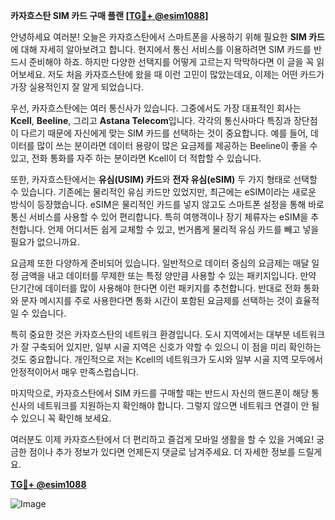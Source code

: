 **카자흐스탄 SIM 카드 구매 플랜 [[TG💪+ @esim1088](https://t.me/s/esim1088)]**

안녕하세요 여러분! 오늘은 카자흐스탄에서 스마트폰을 사용하기 위해 필요한 **SIM 카드**에 대해 자세히 알아보려고 합니다. 현지에서 통신 서비스를 이용하려면 SIM 카드를 반드시 준비해야 하죠. 하지만 다양한 선택지를 어떻게 고르는지 막막하다면 이 글을 꼭 읽어보세요. 저도 처음 카자흐스탄에 왔을 때 이런 고민이 많았는데요, 이제는 어떤 카드가 가장 실용적인지 잘 알게 되었습니다.

우선, 카자흐스탄에는 여러 통신사가 있습니다. 그중에서도 가장 대표적인 회사는 **Kcell**, **Beeline**, 그리고 **Astana Telecom**입니다. 각각의 통신사마다 특징과 장단점이 다르기 때문에 자신에게 맞는 SIM 카드를 선택하는 것이 중요합니다. 예를 들어, 데이터를 많이 쓰는 분이라면 데이터 용량이 많은 요금제를 제공하는 Beeline이 좋을 수 있고, 전화 통화를 자주 하는 분이라면 Kcell이 더 적합할 수 있습니다.

또한, 카자흐스탄에서는 **유심(USIM) 카드**와 **전자 유심(eSIM)** 두 가지 형태로 선택할 수 있습니다. 기존에는 물리적인 유심 카드만 있었지만, 최근에는 eSIM이라는 새로운 방식이 등장했습니다. eSIM은 물리적인 카드를 넣지 않고도 스마트폰 설정을 통해 바로 통신 서비스를 사용할 수 있어 편리합니다. 특히 여행객이나 장기 체류자는 eSIM을 추천합니다. 언제 어디서든 쉽게 교체할 수 있고, 번거롭게 물리적 유심 카드를 빼고 넣을 필요가 없으니까요.

요금제 또한 다양하게 준비되어 있습니다. 일반적으로 데이터 중심의 요금제는 매달 일정 금액을 내고 데이터를 무제한 또는 특정 양만큼 사용할 수 있는 패키지입니다. 만약 단기간에 데이터를 많이 사용해야 한다면 이런 패키지를 추천합니다. 반대로 전화 통화와 문자 메시지를 주로 사용한다면 통화 시간이 포함된 요금제를 선택하는 것이 효율적일 수 있습니다.

특히 중요한 것은 카자흐스탄의 네트워크 환경입니다. 도시 지역에서는 대부분 네트워크가 잘 구축되어 있지만, 일부 시골 지역은 신호가 약할 수 있으니 이 점을 미리 확인하는 것도 중요합니다. 개인적으로 저는 Kcell의 네트워크가 도시와 일부 시골 지역 모두에서 안정적이어서 매우 만족스럽습니다.

마지막으로, 카자흐스탄에서 SIM 카드를 구매할 때는 반드시 자신의 핸드폰이 해당 통신사의 네트워크를 지원하는지 확인해야 합니다. 그렇지 않으면 네트워크 연결이 안 될 수 있으니 꼭 확인해 보세요.

여러분도 이제 카자흐스탄에서 더 편리하고 즐겁게 모바일 생활을 할 수 있을 거예요! 궁금한 점이나 추가 정보가 있다면 언제든지 댓글로 남겨주세요. 더 자세한 정보를 드릴게요. 

**[TG💪+ @esim1088](https://t.me/s/esim1088)**

![Image](https://i.postimg.cc/Y0z9fWf4/image.png)